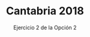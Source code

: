 ---
title: Cantabria 2018
subtitle: Ejercicio 2 de la Opción 2
summary: Ejercicio 2 de la Opción 2.
authors:
- rodrigo-alcaraz-de-la-osa
- jesica-sanchez-mazon
tags:
- oposiciones
- mecánica
categories:
- Física

# Optional external URL for project (replaces project detail page).
external_link: "https://rodrigoalcarazdelaosa.me/oposiciones-fisica/cantabria-2018-O2-E2/cantabria-2018-O2-E2.pdf"
---